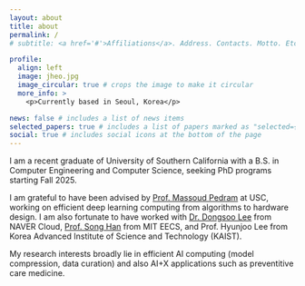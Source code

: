 ```yaml
---
layout: about
title: about
permalink: /
# subtitle: <a href='#'>Affiliations</a>. Address. Contacts. Motto. Etc.

profile:
  align: left
  image: jheo.jpg
  image_circular: true # crops the image to make it circular
  more_info: >
    <p>Currently based in Seoul, Korea</p>

news: false # includes a list of news items
selected_papers: true # includes a list of papers marked as "selected={true}"
social: true # includes social icons at the bottom of the page
---
```


I am a recent graduate of University of Southern California with a B.S. in Computer Engineering and Computer Science, seeking PhD programs starting Fall 2025.

I am grateful to have been advised by [Prof. Massoud Pedram](https://mpedram.com/) at USC, working on efficient deep learning computing from algorithms to hardware design. I am also fortunate to have worked with [Dr. Dongsoo Lee](https://scholar.google.com/citations?user=ALiieEkAAAAJ&hl=en) from NAVER Cloud, [Prof. Song Han](https://hanlab.mit.edu/songhan) from MIT EECS, and Prof. Hyunjoo Lee from Korea Advanced Institute of Science and Technology (KAIST). 

My research interests broadly lie in efficient AI computing (model compression, data curation) and also AI+X applications such as preventitive care medicine. 

